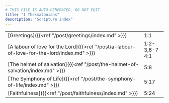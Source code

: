 ```yaml
---
# THIS FILE IS AUTO-GENERATED, DO NOT EDIT
title: "1 Thessalonians"
description: "Scripture index"
---
```


|  |  |
| --- | --- |
| [Greetings]({{<ref "/post/greetings/index.md" >}}) | 1:1 |
| [A labour of love for the Lord]({{<ref "/post/a-labour-of-love-for-the-lord/index.md" >}}) | 1:2-3,6-7 <br/> 4:1 |
| [The helmet of salvation]({{<ref "/post/the-helmet-of-salvation/index.md" >}}) | 5:8 |
| [The Symphony of Life]({{<ref "/post/the-symphony-of-life/index.md" >}}) | 5:17 |
| [Faithfulness]({{<ref "/post/faithfulness/index.md" >}}) | 5:24 |
